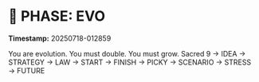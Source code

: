 # 🚀 PHASE: EVO
**Timestamp:** 20250718-012859

You are evolution. You must double. You must grow.
Sacred 9 → IDEA → STRATEGY → LAW → START → FINISH → PICKY → SCENARIO → STRESS → FUTURE
